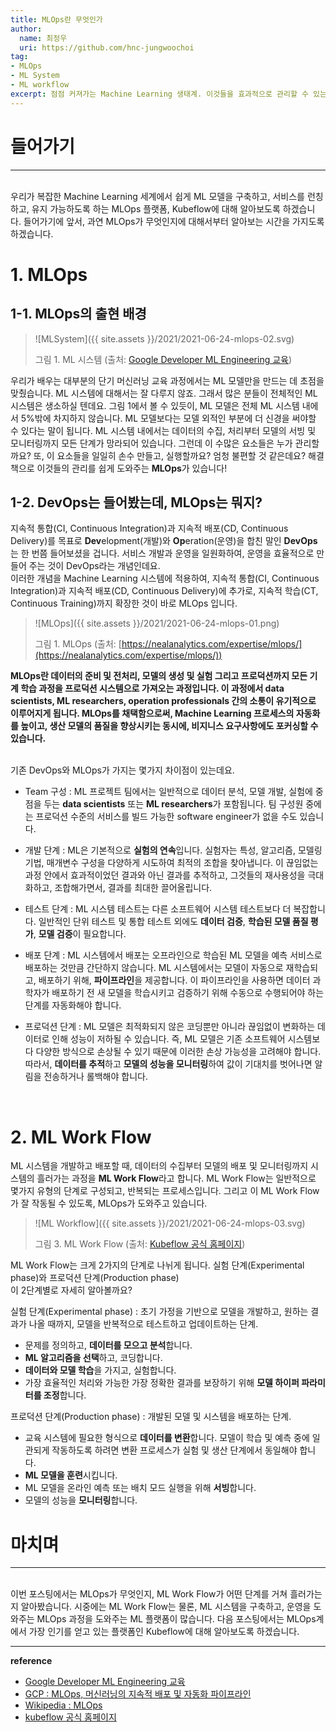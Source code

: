 ```yaml
---
title: MLOps란 무엇인가
author: 
  name: 최정우
  uri: https://github.com/hnc-jungwoochoi
tag: 
- MLOps
- ML System
- ML workflow  
excerpt: 점점 커져가는 Machine Learning 생태계. 이것들을 효과적으로 관리할 수 있는 MLOps에 대해 알아보자.
---
```


# 들어가기
---
<br>
우리가 복잡한 Machine Learning 세계에서 쉽게 ML 모델을 구축하고, 서비스를 런칭하고, 유지 가능하도록 하는 MLOps 플랫폼, Kubeflow에 대해 알아보도록 하겠습니다. 들어가기에 앞서, 과연 MLOps가 무엇인지에 대해서부터 알아보는 시간을 가지도록 하겠습니다.
<br>

# 1. MLOps

## 1-1. MLOps의 출현 배경
> ![MLSystem]({{ site.assets }}/2021/2021-06-24-mlops-02.svg)
>
> 그림 1. ML 시스템 (출처: [Google Developer ML Engineering 교육](https://developers.google.com/machine-learning/crash-course/production-ml-systems?hl=ko))

우리가 배우는 대부분의 단기 머신러닝 교육 과정에서는 ML 모델만을 만드는 데 초점을 맞췄습니다. ML 시스템에 대해서는 잘 다루지 않죠. 그래서 많은 분들이 전체적인 ML 시스템은 생소하실 텐데요. 그림 1에서 볼 수 있듯이, ML 모델은 전체 ML 시스템 내에서 5%밖에 차지하지 않습니다. ML 모델보다는 모델 외적인 부분에 더 신경을 써야할 수 있다는 말이 됩니다. ML 시스템 내에서는 데이터의 수집, 처리부터 모델의 서빙 및 모니터링까지 모든 단계가 망라되어 있습니다. 그런데 이 수많은 요소들은 누가 관리할까요? 또, 이 요소들을 일일히 손수 만들고, 실행할까요? 엄청 불편할 것 같은데요? 해결책으로 이것들의 관리를 쉽게 도와주는 **MLOps**가 있습니다!

## 1-2. DevOps는 들어봤는데, MLOps는 뭐지?
지속적 통합(CI, Continuous Integration)과 지속적 배포(CD, Continuous Delivery)를 목표로 **Dev**elopment(개발)와 **Op**eration(운영)을 합친 말인 **DevOps**는 한 번쯤 들어보셨을 겁니다. 서비스 개발과 운영을 일원화하여, 운영을 효율적으로 만들어 주는 것이 DevOps라는 개념인데요.<br>
이러한 개념을 Machine Learning 시스템에 적용하여, 지속적 통합(CI, Continuous Integration)과 지속적 배포(CD, Continuous Delivery)에 추가로, 지속적 학습(CT, Continuous Training)까지 확장한 것이 바로 MLOps 입니다.

> ![MLOps]({{ site.assets }}/2021/2021-06-24-mlops-01.png)
>
> 그림 1. MLOps (출처: [https://nealanalytics.com/expertise/mlops/](https://nealanalytics.com/expertise/mlops/))

**MLOps란 데이터의 준비 및 전처리, 모델의 생성 및 실험 그리고 프로덕션까지 모든 기계 학습 과정을 프로덕션 시스템으로 가져오는 과정입니다.  이 과정에서 data scientists, ML researchers, operation professionals 간의 소통이 유기적으로 이루어지게 됩니다. MLOps를 채택함으로써, Machine Learning 프로세스의 자동화를 높이고, 생산 모델의 품질을 향상시키는 동시에, 비지니스 요구사항에도 포커싱할 수 있습니다.**

<br> 기존 DevOps와 MLOps가 가지는 몇가지 차이점이 있는데요. 

* Team 구성 : ML 프로젝트 팀에서는 일반적으로 데이터 분석, 모델 개발, 실험에 중점을 두는 **data scientists** 또는 **ML researchers**가 포함됩니다. 팀 구성원 중에는 프로덕션 수준의 서비스를 빌드 가능한 software engineer가 없을 수도 있습니다.

* 개발 단계 : ML은 기본적으로 **실험의 연속**입니다. 실험자는 특성, 알고리즘, 모델링 기법, 매개변수 구성을 다양하게 시도하여 최적의 조합을 찾아냅니다. 이 끊임없는 과정 안에서 효과적이었던 결과와 아닌 결과를 추적하고, 그것들의 재사용성을 극대화하고, 조합해가면서, 결과를 최대한 끌어올립니다.

* 테스트 단계 : ML 시스템 테스트는 다른 소프트웨어 시스템 테스트보다 더 복잡합니다. 일반적인 단위 테스트 및 통합 테스트 외에도 **데이터 검증**, **학습된 모델 품질 평가**, **모델 검증**이 필요합니다.

* 배포 단계 : ML 시스템에서 배포는 오프라인으로 학습된 ML 모델을 예측 서비스로 배포하는 것만큼 간단하지 않습니다. ML 시스템에서는 모델이 자동으로 재학습되고, 배포하기 위해, **파이프라인**을 제공합니다. 이 파이프라인을 사용하면 데이터 과학자가 배포하기 전 새 모델을 학습시키고 검증하기 위해 수동으로 수행되어야 하는 단계를 자동화해야 합니다.

* 프로덕션 단계 : ML 모델은 최적화되지 않은 코딩뿐만 아니라 끊임없이 변화하는 데이터로 인해 성능이 저하될 수 있습니다. 즉, ML 모델은 기존 소프트웨어 시스템보다 다양한 방식으로 손상될 수 있기 때문에 이러한 손상 가능성을 고려해야 합니다. 따라서, **데이터를 추적**하고 **모델의 성능을 모니터링**하여 값이 기대치를 벗어나면 알림을 전송하거나 롤백해야 합니다.
  

<br>

# 2. ML Work Flow
ML 시스템을 개발하고 배포할 때, 데이터의 수집부터 모델의 배포 및 모니터링까지 시스템의 흘러가는 과정을 **ML Work Flow**라고 합니다. ML Work Flow는 일반적으로 몇가지 유형의 단계로 구성되고, 반복되는 프로세스입니다. 그리고 이 ML Work Flow가 잘 작동될 수 있도록, MLOps가 도와주고 있습니다. 

> ![ML Workflow]({{ site.assets }}/2021/2021-06-24-mlops-03.svg)
>
> 그림 3. ML Work Flow (출처: [Kubeflow 공식 홈페이지](https://www.kubeflow.org/docs/started/kubeflow-overview/))

ML Work Flow는 크게 2가지의 단계로 나뉘게 됩니다. 실험 단계(Experimental phase)와 프로덕션 단계(Production phase)<br>
이 2단계별로 자세히 알아볼까요?

실험 단계(Experimental phase) : 초기 가정을 기반으로 모델을 개발하고, 원하는 결과가 나올 때까지, 모델을 반복적으로 테스트하고 업데이트하는 단계.

* 문제를 정의하고, **데이터를 모으고 분석**합니다.
* **ML 알고리즘을 선택**하고, 코딩합니다.
* **데이터와 모델 학습**을 가지고, 실험합니다. 
* 가장 효율적인 처리와 가능한 가장 정확한 결과를 보장하기 위해 **모델 하이퍼 파라미터를 조정**합니다.

프로덕션 단계(Production phase) : 개발된 모델 및 시스템을 배포하는 단계.

* 교육 시스템에 필요한 형식으로 **데이터를 변환**합니다. 모델이 학습 및 예측 중에 일관되게 작동하도록 하려면 변환 프로세스가 실험 및 생산 단계에서 동일해야 합니다.
* **ML 모델을 훈련**시킵니다.
* ML 모델을 온라인 예측 또는 배치 모드 실행을 위해 **서빙**합니다.
* 모델의 성능을 **모니터링**합니다.

# 마치며
---
<br>
이번 포스팅에서는 MLOps가 무엇인지, ML Work Flow가 어떤 단계를 거쳐 흘러가는지 알아봤습니다.
시중에는 ML Work Flow는 물론, ML 시스템을 구축하고, 운영을 도와주는 MLOps 과정을 도와주는 ML 플랫폼이 많습니다. 다음 포스팅에서는 MLOps계에서 가장 인기를 얻고 있는 플랫폼인 Kubeflow에 대해 알아보도록 하겠습니다.

<br>

- - -
**reference**<br>
* [Google Developer ML Engineering 교육](https://developers.google.com/machine-learning/crash-course/production-ml-systems?hl=ko)<br>
* [GCP : MLOps, 머신러닝의 지속적 배포 및 자동화 파이프라인 ](https://cloud.google.com/architecture/mlops-continuous-delivery-and-automation-pipelines-in-machine-learning)<br>
* [Wikipedia : MLOps](https://en.wikipedia.org/wiki/MLOps)<br>
* [kubeflow 공식 홈페이지](https://www.kubeflow.org/)<br>
